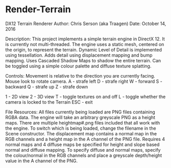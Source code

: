 # Render-Terrain
DX12 Terrain Renderer
Author: Chris Serson (aka Traagen)
Date: October 14, 2016

Description:
This project implements a simple terrain engine in DirectX 12.
It is currently not multi-threaded.
The engine uses a static mesh, centered on the origin, to represent the terrain.
Dynamic Level of Detail is implemented using tessellation.
Adds detail using displacement mapping and bump mapping.
Uses Cascaded Shadow Maps to shadow the entire terrain.
Can be toggled using a simple colour palette and diffuse texture splatting.

Controls:
Movement is relative to the direction you are currently facing.
Mouse look to rotate camera.
A - strafe left
D - strafe right
W - forward
S - backward
Q - strafe up
Z - strafe down

1 - 2D view
2 - 3D view
T - toggle textures on and off
L - toggle whether the camera is locked to the Terrain
ESC - exit

File Resources:
All files currently being loaded are PNG files containing RGBA data.
The engine will take an arbitrary greyscale PNG as a height maps.
There are multiple heightmap#.png files included that all work with the engine.
To switch which is being loaded, change the filename in the Scene constructor.
The displacement map contains a normal map in the RGB channels and a height map 
in the A channel of the PNG file.
Requires 4 normal maps and 4 diffuse maps be specified for height and slope based
normal and diffuse mapping.
To specify diffuse and normal maps, specify the colour/normal in the RGB channels
and place a greyscale depth/height value in the A channel of the PNG.